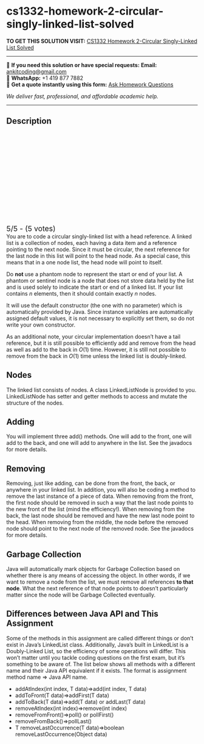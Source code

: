 # cs1332-homework-2-circular-singly-linked-list-solved
**TO GET THIS SOLUTION VISIT:** [CS1332 Homework 2-Circular Singly-Linked List Solved](https://www.ankitcodinghub.com/product/cs1332-homework-2-circular-singly-linked-list-solved/)


---

📩 **If you need this solution or have special requests:** **Email:** ankitcoding@gmail.com  
📱 **WhatsApp:** +1 419 877 7882  
📄 **Get a quote instantly using this form:** [Ask Homework Questions](https://www.ankitcodinghub.com/services/ask-homework-questions/)

*We deliver fast, professional, and affordable academic help.*

---

<h2>Description</h2>



<div class="kk-star-ratings kksr-auto kksr-align-center kksr-valign-top" data-payload="{&quot;align&quot;:&quot;center&quot;,&quot;id&quot;:&quot;58000&quot;,&quot;slug&quot;:&quot;default&quot;,&quot;valign&quot;:&quot;top&quot;,&quot;ignore&quot;:&quot;&quot;,&quot;reference&quot;:&quot;auto&quot;,&quot;class&quot;:&quot;&quot;,&quot;count&quot;:&quot;5&quot;,&quot;legendonly&quot;:&quot;&quot;,&quot;readonly&quot;:&quot;&quot;,&quot;score&quot;:&quot;5&quot;,&quot;starsonly&quot;:&quot;&quot;,&quot;best&quot;:&quot;5&quot;,&quot;gap&quot;:&quot;4&quot;,&quot;greet&quot;:&quot;Rate this product&quot;,&quot;legend&quot;:&quot;5\/5 - (5 votes)&quot;,&quot;size&quot;:&quot;24&quot;,&quot;title&quot;:&quot;CS1332 Homework 2-Circular Singly-Linked List Solved&quot;,&quot;width&quot;:&quot;138&quot;,&quot;_legend&quot;:&quot;{score}\/{best} - ({count} {votes})&quot;,&quot;font_factor&quot;:&quot;1.25&quot;}">

<div class="kksr-stars">

<div class="kksr-stars-inactive">
            <div class="kksr-star" data-star="1" style="padding-right: 4px">


<div class="kksr-icon" style="width: 24px; height: 24px;"></div>
        </div>
            <div class="kksr-star" data-star="2" style="padding-right: 4px">


<div class="kksr-icon" style="width: 24px; height: 24px;"></div>
        </div>
            <div class="kksr-star" data-star="3" style="padding-right: 4px">


<div class="kksr-icon" style="width: 24px; height: 24px;"></div>
        </div>
            <div class="kksr-star" data-star="4" style="padding-right: 4px">


<div class="kksr-icon" style="width: 24px; height: 24px;"></div>
        </div>
            <div class="kksr-star" data-star="5" style="padding-right: 4px">


<div class="kksr-icon" style="width: 24px; height: 24px;"></div>
        </div>
    </div>

<div class="kksr-stars-active" style="width: 138px;">
            <div class="kksr-star" style="padding-right: 4px">


<div class="kksr-icon" style="width: 24px; height: 24px;"></div>
        </div>
            <div class="kksr-star" style="padding-right: 4px">


<div class="kksr-icon" style="width: 24px; height: 24px;"></div>
        </div>
            <div class="kksr-star" style="padding-right: 4px">


<div class="kksr-icon" style="width: 24px; height: 24px;"></div>
        </div>
            <div class="kksr-star" style="padding-right: 4px">


<div class="kksr-icon" style="width: 24px; height: 24px;"></div>
        </div>
            <div class="kksr-star" style="padding-right: 4px">


<div class="kksr-icon" style="width: 24px; height: 24px;"></div>
        </div>
    </div>
</div>


<div class="kksr-legend" style="font-size: 19.2px;">
            5/5 - (5 votes)    </div>
    </div>
You are to code a circular singly-linked list with a head reference. A linked list is a collection of nodes, each having a data item and a reference pointing to the next node. Since it must be circular, the next reference for the last node in this list will point to the head node. As a special case, this means that in a one node list, the head node will point to itself.

Do <strong>not </strong>use a phantom node to represent the start or end of your list. A phantom or sentinel node is a node that does not store data held by the list and is used solely to indicate the start or end of a linked list. If your list contains <em>n </em>elements, then it should contain exactly <em>n </em>nodes.

It will use the default constructor (the one with no parameter) which is automatically provided by Java. Since instance variables are automatically assigned default values, it is not necessary to explicitly set them, so do not write your own constructor.

As an additional note, your circular implementation doesn’t have a tail reference, but it is still possible to efficiently add and remove from the head as well as add to the back in <em>O</em>(1) time. However, it is still not possible to remove from the back in <em>O</em>(1) time unless the linked list is doubly-linked.

<h2>Nodes</h2>
The linked list consists of nodes. A class LinkedListNode is provided to you. LinkedListNode has setter and getter methods to access and mutate the structure of the nodes.

<h2>Adding</h2>
You will implement three add() methods. One will add to the front, one will add to the back, and one will add to anywhere in the list. See the javadocs for more details.

<h2>Removing</h2>
Removing, just like adding, can be done from the front, the back, or anywhere in your linked list. In addition, you will also be coding a method to remove the last instance of a piece of data. When removing from the front, the first node should be removed in such a way that the last node points to the new front of the list (mind the efficiency!). When removing from the back, the last node should be removed and have the new last node point to the head. When removing from the middle, the node before the removed node should point to the next node of the removed node. See the javadocs for more details.

<h2>Garbage Collection</h2>
Java will automatically mark objects for Garbage Collection based on whether there is any means of accessing the object. In other words, if we want to remove a node from the list, we must remove all references <strong>to that node</strong>. What the next reference of that node points to doesn’t particularly matter since the node will be Garbage Collected eventually.

<h2>Differences between Java API and This Assignment</h2>
Some of the methods in this assignment are called different things or don’t exist in Java’s LinkedList class. Additionally, Java’s built in LinkedList is a Doubly-Linked List, so the efficiency of some operations will differ. This won’t matter until you tackle coding questions on the first exam, but it’s something to be aware of. The list below shows all methods with a different name and their Java API equivalent if it exists. The format is assignment method name ⇒ Java API name.

<ul>
<li>addAtIndex(int index, T data)⇒add(int index, T data)</li>
<li>addToFront(T data)⇒addFirst(T data)</li>
<li>addToBack(T data)⇒add(T data) or addLast(T data)</li>
<li>removeAtIndex(int index)⇒remove(int index)</li>
<li>removeFromFront()⇒poll() or pollFirst()</li>
<li>removeFromBack()⇒pollLast()</li>
<li>T removeLastOccurrence(T data)⇒boolean removeLastOccurrence(Object data)</li>
</ul>
